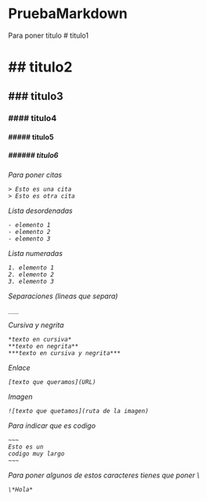 # PruebaMarkdown

Para poner titulo
	# titulo1 <h1>
	## titulo2 <h2>
	### titulo3 <h3>
	#### titulo4 <h4>
	##### titulo5 <h5>
	###### titulo6 <h6>

Para poner citas

	> Esto es una cita
	> Esto es otra cita

Lista desordenadas

	- elemento 1
	- elemento 2
	- elemento 3

Lista numeradas

	1. elemento 1
	2. elemento 2
	3. elemento 3


Separaciones (lineas que separa)

	___

Cursiva y negrita

	*texto en cursiva*
	**texto en negrita**
	***texto en cursiva y negrita***

Enlace

	[texto que queramos](URL)

Imagen

	![texto que quetamos](ruta de la imagen)

Para indicar que es codigo

	~~~
	Esto es un 
	codigo muy largo
	~~~

Para poner algunos de estos caracteres tienes que poner \

	\*Hola*
